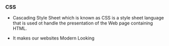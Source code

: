 ### CSS 

- Cascading Style Sheet which is known as CSS is a style sheet language that is used ot handle the presentation of the Web page containing HTML.

- It makes our websites Modern Looking